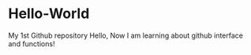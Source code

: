 # Hello-World
My 1st Github repository
Hello, 
  Now I am learning about github interface and functions!
